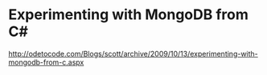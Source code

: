 <!--
id: 283716315
link: http://kevinisom.info/post/283716315/experimenting-with-mongodb-from-c
slug: experimenting-with-mongodb-from-c
date: Tue Dec 15 2009 11:50:53 GMT+1300 (NZDT)
raw: {"blog_name":"kevinisom","id":283716315,"post_url":"http://kevinisom.info/post/283716315/experimenting-with-mongodb-from-c","slug":"experimenting-with-mongodb-from-c","type":"link","date":"2009-12-14 22:50:53 GMT","timestamp":1260831053,"state":"published","format":"html","reblog_key":"NgBSmDi9","tags":[],"short_url":"http://tmblr.co/Zw68YyGwIhR","highlighted":[],"feed_item":"http://odetocode.com/Blogs/scott/archive/2009/10/13/experimenting-with-mongodb-from-c.aspx","from_feed_id":"650234","note_count":0,"title":"Experimenting with MongoDB from C#","url":"http://odetocode.com/Blogs/scott/archive/2009/10/13/experimenting-with-mongodb-from-c.aspx","description":""}
publish: 2009-12-015
tags: 
title: Experimenting with MongoDB from C#
-->


Experimenting with MongoDB from C#
==================================

<http://odetocode.com/Blogs/scott/archive/2009/10/13/experimenting-with-mongodb-from-c.aspx>

